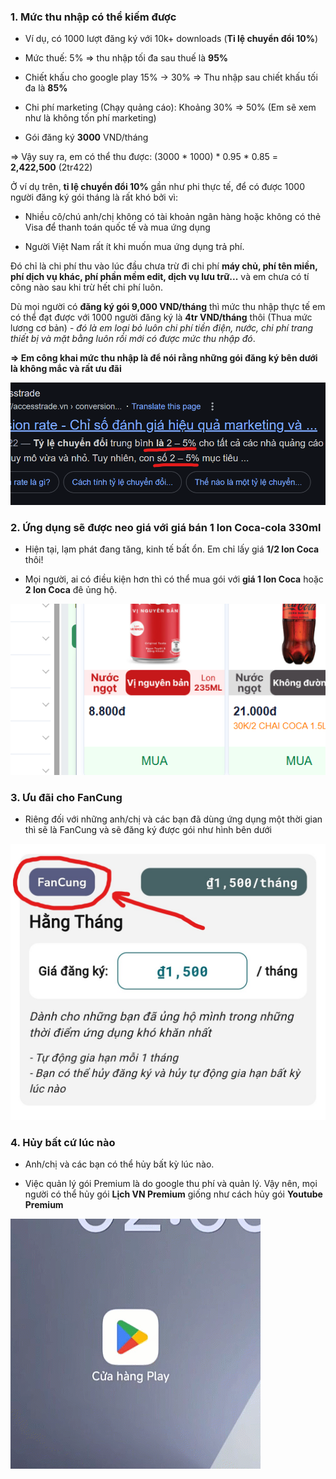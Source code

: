 ### __1. Mức thu nhập có thể kiếm được__

- Ví dụ, có 1000 lượt đăng ký với 10k+ downloads (__Tỉ lệ chuyển đổi 10%__)

- Mức thuế: 5% => thu nhập tối đa sau thuế là __95%__

- Chiết khấu cho google play 15% -> 30% => Thu nhập sau chiết khấu tối đa là __85%__

- Chi phí marketing (Chạy quảng cáo): Khoảng 30% => 50% (Em sẽ xem như là không tốn phí marketing) 

- Gói đăng ký __3000__ VND/tháng

=> Vậy suy ra, em có thể thu được: (3000 * 1000) * 0.95 * 0.85 = __2,422,500__ (2tr422)

Ở ví dụ trên, __tỉ lệ chuyển đổi 10%__ gần như phi thực tế, để có được 1000 người đăng ký gói tháng là rất khó bởi vì:

- Nhiều cô/chú anh/chị không có tài khoản ngân hàng hoặc không có thẻ Visa để thanh toán quốc tế và mua ứng dụng

- Người Việt Nam rất ít khi muốn mua ứng dụng trả phí.

Đó chỉ là chi phí thu vào lúc đầu chưa trừ đi chi phí __máy chủ, phí tên miền, phí dịch vụ khác, phí phần mềm edit, dịch vụ lưu trữ...__ và em chưa có tí công nào sau khi trừ hết chi phí luôn.

Dù mọi người có __đăng ký gói 9,000 VND/tháng__ thì mức thu nhập thực tế em có thể đạt được với 1000 người đăng ký là __4tr VND/tháng__ thôi (Thua mức lương cơ bản) - *đó là em loại bỏ luôn chi phí tiền điện, nước, chi phí trang thiết bị và mặt bằng luôn rồi mới có được mức thu nhập đó*. 

__=> Em công khai mức thu nhập là để nói rằng những gói đăng ký bên dưới là không mắc và rất ưu đãi__

![Tỉ lệ chuyển đổi thực tế chỉ đạt 2% => 5%](images/ti_le_chuyen_doi.png)


### __2. Ứng dụng sẽ được neo giá với giá bán 1 lon Coca-cola 330ml__

- Hiện tại, lạm phát đang tăng, kinh tế bất ổn. Em chỉ lấy giá __1/2 lon Coca__ thôi! 

- Mọi người, ai có điều kiện hơn thì có thể mua gói với __giá 1 lon Coca__ hoặc __2 lon Coca__ đê ủng hộ.

![Giá bán tham khảo tại bachhoaxanh](images/coca.png)

### __3. Ưu đãi cho FanCung__

- Riêng đối với những anh/chị và các bạn đã dùng ứng dụng một thời gian thì sẽ là FanCung và sẽ đăng ký được gói như hình bên dưới

![Gói đăng ký chỉ dành cho FanCung](images/fan_cung.jpg)

### __4. Hủy bất cứ lúc nào__

- Anh/chị và các bạn có thể hủy bất kỳ lúc nào.

- Việc quản lý gói Premium là do google thu phí và quản lý. Vậy nên, mọi người có thể hủy gói __Lịch VN Premium__ giống như cách hủy gói __Youtube Premium__ 

![Cách hủy gói Premium](images/cancel_subscription.gif)

